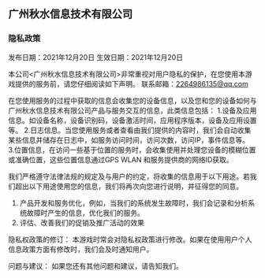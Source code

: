 ## 广州秋水信息技术有限公司

### 隐私政策

发布日期：2021年12月20日
生效日期：2021年12月20日

本公司<广州秋水信息技术有限公司>非常重视对用户隐私的保护，在您使用本游戏提供的服务前，请您仔细阅读如下声明。
联系邮箱：2264986135@qq.com

在您使用服务的过程中获取的信息会收集您的设备信息，以及您和您的设备如何与广州秋水信息技术有限公司产品与服务交互的信息，此类信息包括：
1.设备及应用信息。如设备名称，设备识别码，设备激活时间，应用程序版本，设备及应用设置等。
2.日志信息。当您使用服务或者查看由我们提供的内容时，我们会自动收集某些信息并储存在日志中，如服务访问时间，访问次数，访问IP，事件信息等。
3.位置信息，在访问一些基于位置的服务时，会收集使用并处理您设备的模糊位置或准确位置，这些位置信息通过GPS WLAN 和服务提供商的网络ID获取。

我们严格遵守法律法规的规定及与用户的约定，将收集的信息用于以下用途。若我们超出以下用途使用您的信息，我们将再次向您进行说明，并征得您的同意。
1. 产品开发和服务优化，例如，当我们的系统发生故障时，我们会记录和分析系统故障时产生的信息，优化我们的服务。
2. 评估、改善我们的促销及推广活动的效果

隐私权政策的修订：
本游戏时常会对隐私权政策进行修改。如果在使用用户个人信息政策方面有修改时，我们会及时通知用户。

问题与建议：
如果您还有其他问题和建议，请告知我们。
